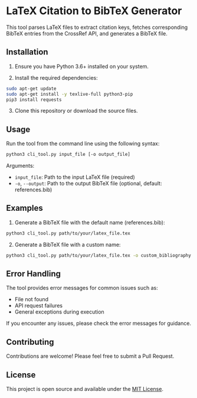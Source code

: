 # LaTeX Citation to BibTeX Generator

This tool parses LaTeX files to extract citation keys, fetches corresponding BibTeX entries from the CrossRef API, and generates a BibTeX file.

## Installation

1. Ensure you have Python 3.6+ installed on your system.

2. Install the required dependencies:

```bash
sudo apt-get update
sudo apt-get install -y texlive-full python3-pip
pip3 install requests
```

3. Clone this repository or download the source files.

## Usage

Run the tool from the command line using the following syntax:

```bash
python3 cli_tool.py input_file [-o output_file]
```

Arguments:
- `input_file`: Path to the input LaTeX file (required)
- `-o`, `--output`: Path to the output BibTeX file (optional, default: references.bib)

## Examples

1. Generate a BibTeX file with the default name (references.bib):

```bash
python3 cli_tool.py path/to/your/latex_file.tex
```

2. Generate a BibTeX file with a custom name:

```bash
python3 cli_tool.py path/to/your/latex_file.tex -o custom_bibliography.bib
```

## Error Handling

The tool provides error messages for common issues such as:
- File not found
- API request failures
- General exceptions during execution

If you encounter any issues, please check the error messages for guidance.

## Contributing

Contributions are welcome! Please feel free to submit a Pull Request.

## License

This project is open source and available under the [MIT License](LICENSE).
